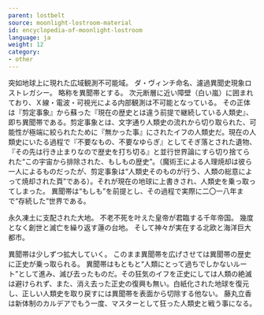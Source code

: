 ```yaml
---
parent: lostbelt
source: moonlight-lostroom-material
id: encyclopedia-of-moonlight-lostroom
language: ja
weight: 12
category:
- other
---
```


突如地球上に現れた広域観測不可能域。
ダ・ヴィンチ命名、濾過異聞史現象ロストレガシー。
略称を異聞帯とする。
次元断層に近い障壁（白い嵐）に囲まれており、Ｘ線・電波・可視光による内部観測は不可能となっている。
その正体は『剪定事象』から蘇った『現在の歴史とは違う前提で継続している人類史』、即ち異聞帯である。剪定事象とは、文字通り人類史の流れから切り取られた、可能性が極端に絞られたために『無かった事』にされたイフの人類史だ。現在の人類史にいたる過程で『不要なもの、不要なゆらぎ』としてそぎ落とされた遺物、『その先は行き止まりなので歴史を打ち切る』と並行世界論にすら切り捨てられた“この宇宙から排除された、もしもの歴史”。（魔術王による人理焼却は彼ら一人によるものだったが、剪定事象は“人類史そのものが行う、人類の総意によって焼却された頁”である）。それが現在の地球に上書きされ、人類史を乗っ取ってしまった。
異聞帯は“もしも”を前提とし、その過程で実際に二〇一八年まで“存続した”世界である。

永久凍土に支配された大地。
不老不死を叶えた皇帝が君臨する千年帝国。
幾度となく創世と滅亡を繰り返す蓮の台地。
そして神々が実在する北欧と海洋巨大都市。

異聞帯は少しずつ拡大していく。
このまま異聞帯を広げさせては異聞帯の歴史に正史が乗っ取られる。
異聞帯はもともと“人類にとって過ちでしかないルート”として進み、滅び去ったものだ。その狂気のイフを正史にしては人類の絶滅は避けられず、また、消え去った正史の復興も無い。白紙化された地球を復元し、正しい人類史を取り戻すには異聞帯を表面から切除する他ない。
藤丸立香は新体制のカルデアでもう一度、マスターとして狂った人類史と戦う事になる。
